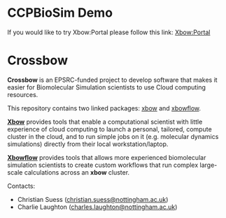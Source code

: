 CCPBioSim Demo 
================

If you would like to try Xbow:Portal please follow this link: [Xbow:Portal](http://ec2-52-215-182-91.eu-west-1.compute.amazonaws.com)

Crossbow
============

**Crossbow** is an EPSRC-funded project to develop software that makes it easier for Biomolecular Simulation scientists to use
Cloud computing resources.

This repository contains two linked packages: [xbow](https://github.com/ChrisSuess/Project-Xbow/tree/master/xbow) and [xbowflow](https://github.com/ChrisSuess/Project-Xbow/tree/master/xbowflow).

[**Xbow**](https://github.com/ChrisSuess/Project-Xbow/tree/master/xbow) provides tools that enable a computational scientist with little experience of cloud computing to launch a personal, 
tailored, compute cluster in the cloud, and to run simple jobs on it (e.g. molecular dynamics simulations) directly from their
local workstation/laptop.

[**Xbowflow**](https://github.com/ChrisSuess/Project-Xbow/tree/master/xbowflow) provides tools that allows more experienced biomolecular simulation scientists to create custom workflows that
run complex large-scale calculations across an **xbow** cluster.

Contacts:

 - Christian Suess (christian.suess@nottingham.ac.uk)
 - Charlie Laughton (charles.laughton@nottingham.ac.uk)

